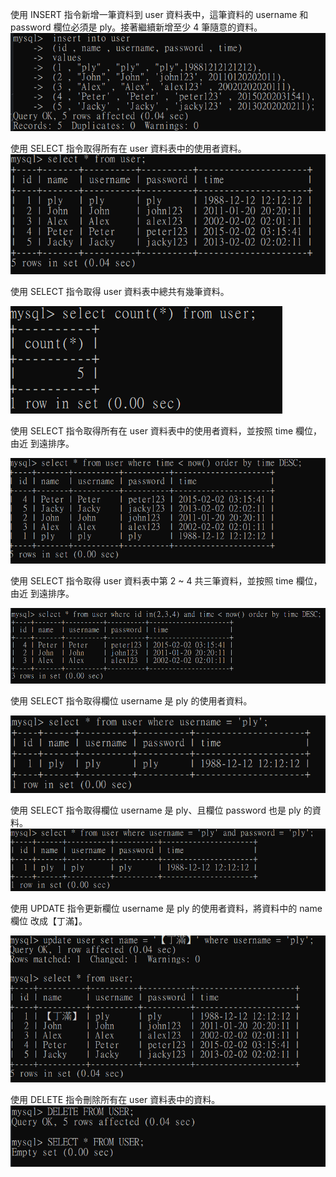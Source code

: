 
使用 INSERT 指令新增一筆資料到 user 資料表中，這筆資料的 username 和
password 欄位必須是 ply。接著繼續新增至少 4 筆隨意的資料。
![image](https://github.com/authorizeleo/WeekHomeWork/blob/main/Week5/work3pic/3.1.png)


使用 SELECT 指令取得所有在 user 資料表中的使用者資料。
![image](https://github.com/authorizeleo/WeekHomeWork/blob/main/Week5/work3pic/3.2.png)


使用 SELECT 指令取得 user 資料表中總共有幾筆資料。

![image](https://github.com/authorizeleo/WeekHomeWork/blob/main/Week5/work3pic/3.3.png)

使用 SELECT 指令取得所有在 user 資料表中的使用者資料，並按照 time 欄位，由近
到遠排序。

![image](https://github.com/authorizeleo/WeekHomeWork/blob/main/Week5/work3pic/3.4.png)

使用 SELECT 指令取得 user 資料表中第 2 ~ 4 共三筆資料，並按照 time 欄位，由近
到遠排序。

![image](https://github.com/authorizeleo/WeekHomeWork/blob/main/Week5/work3pic/3.5.png)

使用 SELECT 指令取得欄位 username 是 ply 的使用者資料。

![image](https://github.com/authorizeleo/WeekHomeWork/blob/main/Week5/work3pic/3.6.png)

使用 SELECT 指令取得欄位 username 是 ply、且欄位 password 也是 ply 的資料。
![image](https://github.com/authorizeleo/WeekHomeWork/blob/main/Week5/work3pic/3.7.png)

使用 UPDATE 指令更新欄位 username 是 ply 的使用者資料，將資料中的 name 欄位
改成【丁滿】。

![image](https://github.com/authorizeleo/WeekHomeWork/blob/main/Week5/work3pic/3.8.png)

使用 DELETE 指令刪除所有在 user 資料表中的資料。
![image](https://github.com/authorizeleo/WeekHomeWork/blob/main/Week5/work3pic/3.9.png)

